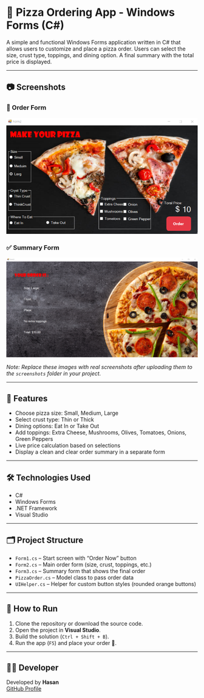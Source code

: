 # 🍕 Pizza Ordering App - Windows Forms (C#)

A simple and functional Windows Forms application written in C# that allows users to customize and place a pizza order. Users can select the size, crust type, toppings, and dining option. A final summary with the total price is displayed.

---

## 📷 Screenshots

### 🧾 Order Form
![Order Form](screenshots/2.png)

### ✅ Summary Form
![Summary Form](screenshots/3.png)

*Note: Replace these images with real screenshots after uploading them to the `screenshots` folder in your project.*

---

## 🚀 Features

- Choose pizza size: Small, Medium, Large
- Select crust type: Thin or Thick
- Dining options: Eat In or Take Out
- Add toppings: Extra Cheese, Mushrooms, Olives, Tomatoes, Onions, Green Peppers
- Live price calculation based on selections
- Display a clean and clear order summary in a separate form

---

## 🛠 Technologies Used

- C#
- Windows Forms
- .NET Framework
- Visual Studio

---

## 🗂 Project Structure

- `Form1.cs` – Start screen with “Order Now” button
- `Form2.cs` – Main order form (size, crust, toppings, etc.)
- `Form3.cs` – Summary form that shows the final order
- `PizzaOrder.cs` – Model class to pass order data
- `UIHelper.cs` – Helper for custom button styles (rounded orange buttons)

---

## 🚀 How to Run

1. Clone the repository or download the source code.
2. Open the project in **Visual Studio**.
3. Build the solution (`Ctrl + Shift + B`).
4. Run the app (`F5`) and place your order 🍕.

---

## 👨‍💻 Developer

Developed by **Hasan**  
[GitHub Profile](https://github.com/enhasan9907)